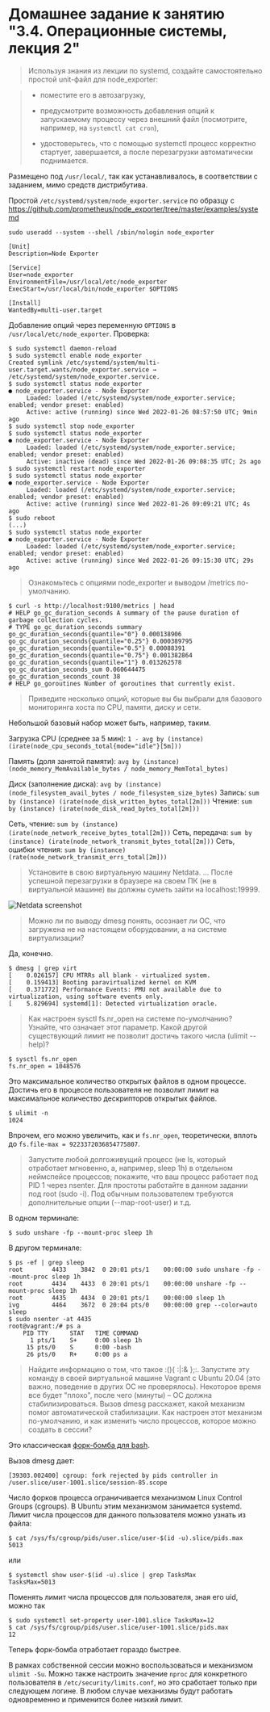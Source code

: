 # Домашнее задание к занятию "3.4. Операционные системы, лекция 2"

> Используя знания из лекции по systemd, создайте самостоятельно
> простой unit-файл для node_exporter:

> - поместите его в автозагрузку, 
>
> - предусмотрите возможность добавления опций к запускаемому процессу
>      через внешний файл (посмотрите, например, на `systemctl cat
>      cron`),
>
> - удостоверьтесь, что с помощью systemctl процесс корректно
>      стартует, завершается, а после перезагрузки автоматически
>      поднимается.

Размещено под `/usr/local/`, так как устанавливалось, в соответствии с
заданием, мимо средств дистрибутива.

Простой `/etc/systemd/system/node_exporter.service` по образцу с
<https://github.com/prometheus/node_exporter/tree/master/examples/systemd>

```
sudo useradd --system --shell /sbin/nologin node_exporter
```

```
[Unit]
Description=Node Exporter

[Service]
User=node_exporter
EnvironmentFile=/usr/local/etc/node_exporter
ExecStart=/usr/local/bin/node_exporter $OPTIONS

[Install]
WantedBy=multi-user.target
```
Добавление опций через переменную `OPTIONS` в `/usr/local/etc/node_exporter`.
Проверка:

```
$ sudo systemctl daemon-reload
$ sudo systemctl enable node_exporter
Created symlink /etc/systemd/system/multi-user.target.wants/node_exporter.service → /etc/systemd/system/node_exporter.service.
$ sudo systemctl status node_exporter
● node_exporter.service - Node Exporter
     Loaded: loaded (/etc/systemd/system/node_exporter.service; enabled; vendor preset: enabled)
     Active: active (running) since Wed 2022-01-26 08:57:50 UTC; 9min ago
$ sudo systemctl stop node_exporter
$ sudo systemctl status node_exporter
● node_exporter.service - Node Exporter
     Loaded: loaded (/etc/systemd/system/node_exporter.service; enabled; vendor preset: enabled)
     Active: inactive (dead) since Wed 2022-01-26 09:08:35 UTC; 2s ago	
$ sudo systemctl restart node_exporter
$ sudo systemctl status node_exporter
● node_exporter.service - Node Exporter
     Loaded: loaded (/etc/systemd/system/node_exporter.service; enabled; vendor preset: enabled)
     Active: active (running) since Wed 2022-01-26 09:09:21 UTC; 4s ago
$ sudo reboot
(...)
$ sudo systemctl status node_exporter
● node_exporter.service - Node Exporter
     Loaded: loaded (/etc/systemd/system/node_exporter.service; enabled; vendor preset: enabled)
     Active: active (running) since Wed 2022-01-26 09:15:30 UTC; 29s ago
```

> Ознакомьтесь с опциями node_exporter и выводом /metrics
> по-умолчанию. 

```
$ curl -s http://localhost:9100/metrics | head
# HELP go_gc_duration_seconds A summary of the pause duration of garbage collection cycles.
# TYPE go_gc_duration_seconds summary
go_gc_duration_seconds{quantile="0"} 0.000138906
go_gc_duration_seconds{quantile="0.25"} 0.000389795
go_gc_duration_seconds{quantile="0.5"} 0.00088391
go_gc_duration_seconds{quantile="0.75"} 0.001382864
go_gc_duration_seconds{quantile="1"} 0.013262578
go_gc_duration_seconds_sum 0.060644475
go_gc_duration_seconds_count 38
# HELP go_goroutines Number of goroutines that currently exist.
```

> Приведите несколько опций, которые вы бы выбрали для базового
> мониторинга хоста по CPU, памяти, диску и сети.

Небольшой базовый набор может быть, например, таким.

Загрузка CPU (среднее за 5 мин):
`1 - avg by (instance)(irate(node_cpu_seconds_total{mode="idle"}[5m]))`

Память (доля занятой памяти):
`avg by (instance) (node_memory_MemAvailable_bytes / node_memory_MemTotal_bytes)`

Диск (заполнение диска):
`avg by (instance) (node_filesystem_avail_bytes / node_filesystem_size_bytes)`
Запись:
`sum by (instance) (irate(node_disk_written_bytes_total[2m]))`
Чтение:
`sum by (instance) (irate(node_disk_read_bytes_total[2m]))`

Сеть, чтение:
`sum by (instance) (irate(node_network_receive_bytes_total[2m]))`
Сеть, передача:
`sum by (instance) (irate(node_network_transmit_bytes_total[2m]))`
Сеть, ошибки чтения:
`sum by (instance) (rate(node_network_transmit_errs_total[2m]))`

> Установите в свою виртуальную машину Netdata.  ...  После успешной
> перезагрузки в браузере на своем ПК (не в виртуальной машине) вы
> должны суметь зайти на localhost:19999.

![Netdata screenshot](./img/2022-01-26_04-03-27.png)


> Можно ли по выводу dmesg понять, осознает ли ОС, что загружена не на
> настоящем оборудовании, а на системе виртуализации?

Да, конечно.
```
$ dmesg | grep virt
[    0.026157] CPU MTRRs all blank - virtualized system.
[    0.159413] Booting paravirtualized kernel on KVM
[    0.371772] Performance Events: PMU not available due to virtualization, using software events only.
[    5.829694] systemd[1]: Detected virtualization oracle.
```

> Как настроен sysctl fs.nr_open на системе по-умолчанию? Узнайте, что
> означает этот параметр. Какой другой существующий лимит не позволит
> достичь такого числа (ulimit --help)?

```
$ sysctl fs.nr_open
fs.nr_open = 1048576
```
Это максимальное количество открытых файлов в одном процессе. Достичь
его в процессе пользователя не позволит лимит на максимальное количество дескрипторов открытых
файлов. 
```
$ ulimit -n
1024
```
Впрочем, его можно увеличить, как и `fs.nr_open`, теоретически, вплоть до `fs.file-max = 9223372036854775807`.

> Запустите любой долгоживущий процесс (не ls, который отработает
> мгновенно, а, например, sleep 1h) в отдельном неймспейсе процессов;
> покажите, что ваш процесс работает под PID 1 через nsenter. Для
> простоты работайте в данном задании под root (sudo -i). Под обычным
> пользователем требуются дополнительные опции (--map-root-user) и
> т.д.

В одном терминале:
```
$ sudo unshare -fp --mount-proc sleep 1h
```

В другом терминале:
```
$ ps -ef | grep sleep
root        4433    3842  0 20:01 pts/1    00:00:00 sudo unshare -fp --mount-proc sleep 1h
root        4434    4433  0 20:01 pts/1    00:00:00 unshare -fp --mount-proc sleep 1h
root        4435    4434  0 20:01 pts/1    00:00:00 sleep 1h
ivg         4464    3672  0 20:04 pts/0    00:00:00 grep --color=auto sleep
$ sudo nsenter -at 4435
root@vagrant:/# ps a
    PID TTY      STAT   TIME COMMAND
      1 pts/1    S+     0:00 sleep 1h
     15 pts/0    S      0:00 -bash
     26 pts/0    R+     0:00 ps a
```

> Найдите информацию о том, что такое :(){ :|:& };:. Запустите эту
> команду в своей виртуальной машине Vagrant с Ubuntu 20.04 (это
> важно, поведение в других ОС не проверялось). Некоторое время все
> будет "плохо", после чего (минуты) – ОС должна
> стабилизироваться. Вызов dmesg расскажет, какой механизм помог
> автоматической стабилизации. Как настроен этот механизм
> по-умолчанию, и как изменить число процессов, которое можно создать
> в сессии?

Это классическая [форк-бомба для
bash](http://mywiki.wooledge.org/BashFAQ/059).

Вызов dmesg дает:
```
[39303.002400] cgroup: fork rejected by pids controller in /user.slice/user-1001.slice/session-85.scope
```

Число форков процесса ограничивается механизмом Linux Control Groups
(cgroups). В Ubuntu этим механизмом занимается systemd. Лимит числа
процессов для данного пользователя можно узнать из файла:
```
$ cat /sys/fs/cgroup/pids/user.slice/user-$(id -u).slice/pids.max
5013
```
или

```
$ systemctl show user-$(id -u).slice | grep TasksMax
TasksMax=5013
```

Поменять лимит числа процессов для пользователя, зная его uid, можно так

```
$ sudo systemctl set-property user-1001.slice TasksMax=12
$ cat /sys/fs/cgroup/pids/user.slice/user-1001.slice/pids.max
12
```

Теперь форк-бомба отработает гораздо быстрее.

В рамках собственной сессии можно воспользоваться и механизмом `ulimit
-Su`.  Можно также настроить значение `nproc` для конкретного
пользователя в `/etc/security/limits.conf`, но это сработает только
при следующем логине. В любом случае механизмы будут работать
одновременно и применится более низкий лимит.


